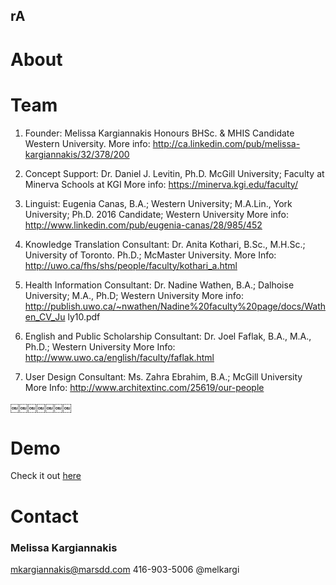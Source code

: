 <h2 class='cntr'>rA</h2>



# About




# Team

1) Founder: Melissa Kargiannakis Honours BHSc. & MHIS Candidate Western University. 
More info: http://ca.linkedin.com/pub/melissa-kargiannakis/32/378/200


2) Concept Support: Dr. Daniel J. Levitin, Ph.D. McGill University; Faculty at Minerva Schools at KGI
More info: https://minerva.kgi.edu/faculty/ 


3) Linguist: Eugenia Canas, B.A.; Western University; M.A.Lin., York University; Ph.D. 2016 Candidate; Western University
More info: http://www.linkedin.com/pub/eugenia-canas/28/985/452 


4) Knowledge Translation Consultant: Dr. Anita Kothari, B.Sc., M.H.Sc.; University of Toronto. Ph.D.; McMaster University.
More Info: http://uwo.ca/fhs/shs/people/faculty/kothari_a.html


5) Health Information Consultant: Dr. Nadine Wathen, B.A.; Dalhoise University; M.A., Ph.D; Western University
More info: http://publish.uwo.ca/~nwathen/Nadine%20faculty%20page/docs/Wathen_CV_Ju ly10.pdf


6) English and Public Scholarship Consultant: Dr. Joel Faflak, B.A., M.A., Ph.D.; Western University
More Info: http://www.uwo.ca/english/faculty/faflak.html

 

7) User Design Consultant: Ms. Zahra Ebrahim, B.A.; McGill University 
More Info: http://www.architextinc.com/25619/our-people

￼￼￼￼￼￼￼




# Demo

Check it out [here](http://melkargi.github.io/Type%202%20diabetes%20-%20Medium%20Reading%20Level%20Styled%20Placeholder.html)


# Contact

### Melissa Kargiannakis
mkargiannakis@marsdd.com
416-903-5006
@melkargi
